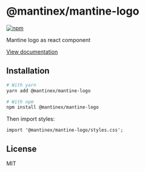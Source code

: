 # @mantinex/mantine-logo

[![npm](https://img.shields.io/npm/dm/@mantinex/mantine-logo)](https://www.npmjs.com/package/@mantinex/mantine-logo)

Mantine logo as react component

[View documentation](https://mantine.dev/)

## Installation

```bash
# With yarn
yarn add @mantinex/mantine-logo

# With npm
npm install @mantinex/mantine-logo
```

Then import styles:

```tsx
import '@mantinex/mantine-logo/styles.css';
```

## License

MIT
